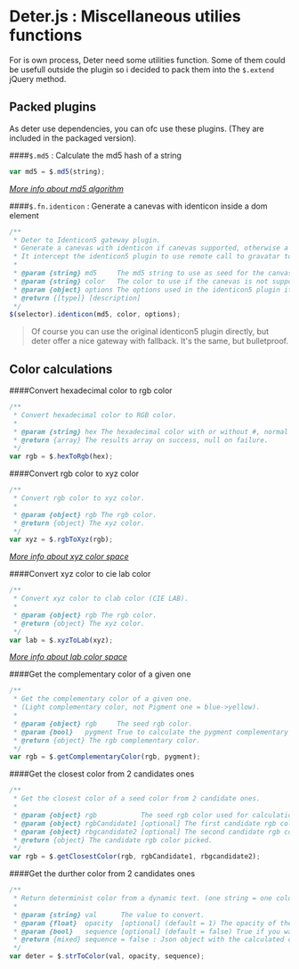 Deter.js : Miscellaneous utilies functions
==========================================

For is own process, Deter need some utilities function. Some of them could be usefull outside the plugin so i decided to pack them into the `$.extend` jQuery method.

Packed plugins
--------------

As deter use dependencies, you can ofc use these plugins. (They are included in the packaged version).

####`$.md5` : Calculate the md5 hash of a string

```javascript
var md5 = $.md5(string);
```

*[More info about md5 algorithm](http://en.wikipedia.org/wiki/MD5)*

####`$.fn.identicon` : Generate a canevas with identicon inside a dom element

```javascript
/**
 * Deter to Identicon5 gateway plugin.
 * Generate a canevas with identicon if canevas supported, otherwise a determinist background color.
 * It intercept the identicon5 plugin to use remote call to gravatar to stay 100% client side.
 *
 * @param {string} md5     The md5 string to use as seed for the canvas. If md5 = null, the canevas will be suppressed (usefull to come back to the initial state).
 * @param {string} color   The color to use if the canevas is not supported (for old browsers).
 * @param {object} options The options used in the identicon5 plugin itself.
 * @return {[type]} [description]
 */
$(selector).identicon(md5, color, options);
```

> Of course you can use the original identicon5 plugin directly, but deter offer a nice gateway with fallback. It's the same, but bulletproof.

Color calculations
------------------

####Convert hexadecimal color to rgb color

```javascript
/**
 * Convert hexadecimal color to RGB color.
 *
 * @param {string} hex The hexadecimal color with or without #, normal (#ddeeff) or combined (#def) format.
 * @return {array} The results array on success, null on failure.
 */
var rgb = $.hexToRgb(hex);
```

####Convert rgb color to xyz color

```javascript
/**
 * Convert rgb color to xyz color.
 *
 * @param {object} rgb The rgb color.
 * @return {object} The xyz color.
 */
var xyz = $.rgbToXyz(rgb);
```

*[More info about xyz color space](http://en.wikipedia.org/wiki/CIE_1931_color_space)*

####Convert xyz color to cie lab color

```javascript
/**
 * Convert xyz color to clab color (CIE LAB).
 *
 * @param {object} rgb The rgb color.
 * @return {object} The xyz color.
 */
var lab = $.xyzToLab(xyz);
```
*[More info about lab color space](http://en.wikipedia.org/wiki/Lab_color_space)*

####Get the complementary color of a given one

```javascript
/**
 * Get the complementary color of a given one.
 * (Light complementary color, not Pigment one = blue->yellow).
 *
 * @param {object} rgb     The seed rgb color.
 * @param {bool}   pygment True to calculate the pygment complementary color, false to calculate the light one.
 * @return {object} The rgb complementary color.
 */
var rgb = $.getComplementaryColor(rgb, pygment);
```

####Get the closest color from 2 candidates ones

```javascript
/**
 * Get the closest color of a seed color from 2 candidate ones.
 *
 * @param {object} rgb           The seed rgb color used for calculations.
 * @param {object} rgbCandidate1 [optional] The first candidate rgb color (default = black).
 * @param {object} rbgcandidate2 [optional] The second candidate rgb color (default = white).
 * @return {object} The candidate rgb color picked.
 */
var rgb = $.getClosestColor(rgb, rgbCandidate1, rbgcandidate2);
```

####Get the durther color from 2 candidates ones

```javascript
/**
 * Return determinist color from a dynamic text. (one string = one color, always the same one).
 *
 * @param {string} val      The value to convert.
 * @param {float}  opacity  [optional] (default = 1) The opacity of the color wished. Only relevant with rgba results.
 * @param {bool}   sequence [optional] (default = false) True if you want to get a full sequence of all the md5 letter by letter, false for just the final result.
 * @return {mixed} sequence = false : Json object with the calculated determinist values : {md5, hexRaw, hex, rgbRaw, rgb, rgbaRaw, rgba}, sequence = true : an array of the json objects sequence.
 */
var deter = $.strToColor(val, opacity, sequence);
```